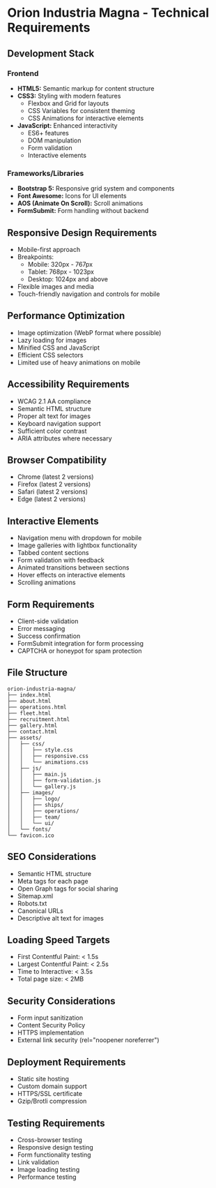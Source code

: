 # Orion Industria Magna - Technical Requirements

## Development Stack

### Frontend
- **HTML5:** Semantic markup for content structure
- **CSS3:** Styling with modern features
  - Flexbox and Grid for layouts
  - CSS Variables for consistent theming
  - CSS Animations for interactive elements
- **JavaScript:** Enhanced interactivity
  - ES6+ features
  - DOM manipulation
  - Form validation
  - Interactive elements

### Frameworks/Libraries
- **Bootstrap 5:** Responsive grid system and components
- **Font Awesome:** Icons for UI elements
- **AOS (Animate On Scroll):** Scroll animations
- **FormSubmit:** Form handling without backend

## Responsive Design Requirements
- Mobile-first approach
- Breakpoints:
  - Mobile: 320px - 767px
  - Tablet: 768px - 1023px
  - Desktop: 1024px and above
- Flexible images and media
- Touch-friendly navigation and controls for mobile

## Performance Optimization
- Image optimization (WebP format where possible)
- Lazy loading for images
- Minified CSS and JavaScript
- Efficient CSS selectors
- Limited use of heavy animations on mobile

## Accessibility Requirements
- WCAG 2.1 AA compliance
- Semantic HTML structure
- Proper alt text for images
- Keyboard navigation support
- Sufficient color contrast
- ARIA attributes where necessary

## Browser Compatibility
- Chrome (latest 2 versions)
- Firefox (latest 2 versions)
- Safari (latest 2 versions)
- Edge (latest 2 versions)

## Interactive Elements
- Navigation menu with dropdown for mobile
- Image galleries with lightbox functionality
- Tabbed content sections
- Form validation with feedback
- Animated transitions between sections
- Hover effects on interactive elements
- Scrolling animations

## Form Requirements
- Client-side validation
- Error messaging
- Success confirmation
- FormSubmit integration for form processing
- CAPTCHA or honeypot for spam protection

## File Structure
```
orion-industria-magna/
├── index.html
├── about.html
├── operations.html
├── fleet.html
├── recruitment.html
├── gallery.html
├── contact.html
├── assets/
│   ├── css/
│   │   ├── style.css
│   │   ├── responsive.css
│   │   └── animations.css
│   ├── js/
│   │   ├── main.js
│   │   ├── form-validation.js
│   │   └── gallery.js
│   ├── images/
│   │   ├── logo/
│   │   ├── ships/
│   │   ├── operations/
│   │   ├── team/
│   │   └── ui/
│   └── fonts/
└── favicon.ico
```

## SEO Considerations
- Semantic HTML structure
- Meta tags for each page
- Open Graph tags for social sharing
- Sitemap.xml
- Robots.txt
- Canonical URLs
- Descriptive alt text for images

## Loading Speed Targets
- First Contentful Paint: < 1.5s
- Largest Contentful Paint: < 2.5s
- Time to Interactive: < 3.5s
- Total page size: < 2MB

## Security Considerations
- Form input sanitization
- Content Security Policy
- HTTPS implementation
- External link security (rel="noopener noreferrer")

## Deployment Requirements
- Static site hosting
- Custom domain support
- HTTPS/SSL certificate
- Gzip/Brotli compression

## Testing Requirements
- Cross-browser testing
- Responsive design testing
- Form functionality testing
- Link validation
- Image loading testing
- Performance testing

